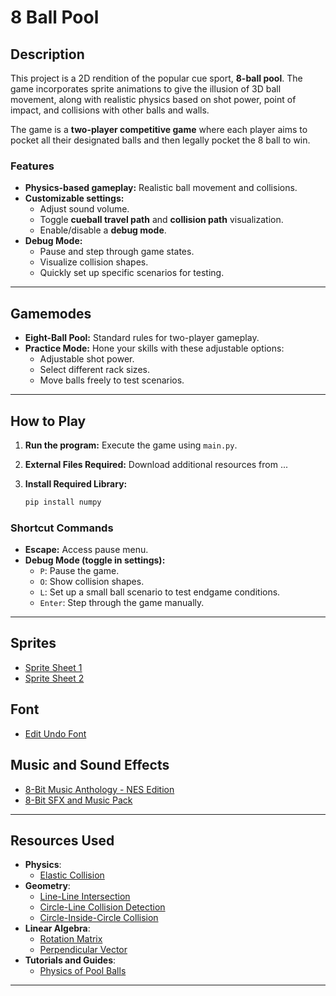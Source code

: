 # **8 Ball Pool**

## **Description**

This project is a 2D rendition of the popular cue sport, **8-ball pool**. The game incorporates sprite animations to give the illusion of 3D ball movement, along with realistic physics based on shot power, point of impact, and collisions with other balls and walls.

The game is a **two-player competitive game** where each player aims to pocket all their designated balls and then legally pocket the 8 ball to win.

### **Features**

- **Physics-based gameplay:** Realistic ball movement and collisions.
- **Customizable settings:**
  - Adjust sound volume.
  - Toggle **cueball travel path** and **collision path** visualization.
  - Enable/disable a **debug mode**.
- **Debug Mode:**
  - Pause and step through game states.
  - Visualize collision shapes.
  - Quickly set up specific scenarios for testing.

---

## **Gamemodes**

- **Eight-Ball Pool:** Standard rules for two-player gameplay.
- **Practice Mode:** Hone your skills with these adjustable options:
  - Adjustable shot power.
  - Select different rack sizes.
  - Move balls freely to test scenarios.

---

## **How to Play**

1. **Run the program:**
   Execute the game using `main.py`.
2. **External Files Required:**
   Download additional resources from ...
3. **Install Required Library:**

   ```bash
   pip install numpy
   ```
### **Shortcut Commands**

- **Escape:** Access pause menu.
- **Debug Mode (toggle in settings):**
  - `P`: Pause the game.
  - `O`: Show collision shapes.
  - `L`: Set up a small ball scenario to test endgame conditions.
  - `Enter`: Step through the game manually.

---

## **Sprites**

- [Sprite Sheet 1](https://www.spriters-resource.com/nes/breaktime/sheet/207842/)
- [Sprite Sheet 2](https://www.spriters-resource.com/nes/breaktime/sheet/64047/)

## **Font**

- [Edit Undo Font](https://www.1001fonts.com/edit-undo-font.html)

## **Music and Sound Effects**

- [8-Bit Music Anthology - NES Edition](https://bbunker.itch.io/8-bit-music-anthology-nes-edition)
- [8-Bit SFX and Music Pack](https://hunteraudio.itch.io/8bit-sfx-and-music-pack)

---

## **Resources Used**

- **Physics**:
  - [Elastic Collision](https://en.wikipedia.org/wiki/Elastic_collision)
- **Geometry**:
  - [Line-Line Intersection](https://en.wikipedia.org/wiki/Line%E2%80%93line_intersection)
  - [Circle-Line Collision Detection](https://stackoverflow.com/questions/1073336/circle-line-segment-collision-detection-algorithm)
  - [Circle-Inside-Circle Collision](https://gamedev.stackexchange.com/questions/29650/circle-inside-circle-collision)
- **Linear Algebra**:
  - [Rotation Matrix](https://en.wikipedia.org/wiki/Rotation_matrix)
  - [Perpendicular Vector](https://mathworld.wolfram.com/PerpendicularVector.html)
- **Tutorials and Guides**:
  - [Physics of Pool Balls](https://www.youtube.com/watch?v=dJNFPv9Mj-Y)

---
